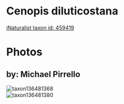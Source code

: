 
Cenopis diluticostana
=====================
  
[iNaturalist taxon id: 459419](https://www.inaturalist.org/taxa/459419)
# Photos

## by: Michael Pirrello
  
![taxon136481368](https://inaturalist-open-data.s3.amazonaws.com/photos/146210124/medium.jpg)  
![taxon136481380](https://inaturalist-open-data.s3.amazonaws.com/photos/146210144/medium.jpg)